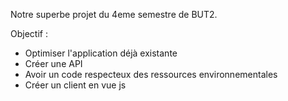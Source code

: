 Notre superbe projet du 4eme semestre de BUT2.

Objectif : 
  - Optimiser l'application déjà existante
  - Créer une API
  - Avoir un code respecteux des ressources environnementales
  - Créer un client en vue js
